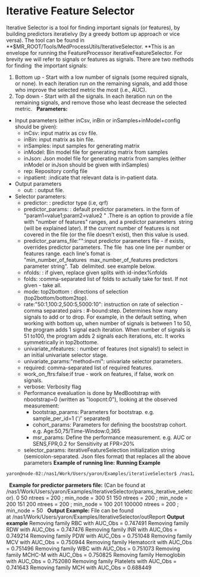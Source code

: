# Iterative Feature Selector
Iterative Selector is a tool for finding important signals (or features), by building predictors iteratielvy (by a greedy bottom up approach or vice versa).
The tool can be found in **$MR_ROOT/Tools/MedProcessUtils/IterativeSelector. **This is an envelope for running the FeatureProcessor iterativeFeatureSelector.
For brevity we will refer to signals or features as signals.
There are two methods for finding  the important signals:
1. Bottom up - Start with a low number of signals (some required signals, or none). In each iteration run on the remaining signals, and add those who improve the selected metric the most (i.e., AUC).
2. Top down - Start with all the signals. In each iteration run on the remaining signals, and remove those who least decrease the selected metric.
 
**Parameters:**
- Input parameters (either inCsv, inBin or inSamples+inModel+config should be given):
  - inCsv: input matrix as csv file.
  - inBin: input matrix as bin file.
  - inSamples: input samples for generating matrix
  - inModel: Bin model file for generating matrix from samples
  - inJson: Json model file for generating matrix from samples (either inModel or inJson should be given with inSamples)
  - rep: Repository config file
  - inpatient: :indicate that relevant data is in-patient data.
- Output parameters
  - out: : output file.
- Selector parameters:
  - predictor: : predictor type (i.e, qrf)
  - predictor_params: : default predictor parameters. in the form of  "param1=value1;param2=value2 " .There is an option to provide a file with "number of features" ranges, and a predictor parameters  string (will be explained later). If the current number of features is not covered in the file (or the file doesn't exist), then this value is used.
  - predictor_params_file:"":input predictor parameters file - if exists, overrides predictor parameters. The file  has one line per number or features range. each line's fomat is "min_number_of_features  max_number_of_features predictors parameter string". Tab  delimited. see example below.
  - nfolds: : if given, replace given splits with id-index%nfolds
  - folds: :comma-separated list of folds to actually take for test. If not given - take all.
  - mode: top2bottom : directions of selection (top2bottom/bottom2top).
  - rate:"50:1,100:2,500:5,5000:10": instruction on rate of selection - comma separated pairs : #-bound:step. Determines how many signals to add or to drop. For example, in the default setting, when working with bottom up, when number of signals is between 1 to 50, the program adds 1 signal each iteration. When number of signals is 51 to100, the program adds 2 signals each iterations, etc. It works symmetrically in top2bottome.
  - univariate_nfeatures: : number of features (not signals!) to select in an initial univariate selector stage.
  - univariate_params:"method=mi": univariate selector parameters.
  - required: comma-separated list of required features.
  - work_on_ftrs:false:if true - work on features, if false, work on signals.
  - verbose: Verbosity flag
  - Performance evealuation is done by MedBootstrap with nbootstrap=0 (written as "loopcnt:0"), looking at the observed measurement:
    - bootstrap_params: Parameters for bootstrap. e.g. sample_per_id=1 ('/' separated)
    - cohort_params: Parameters for defining the booststrap cohort. e.g. Age:50,75/Time-Window:0,365
    - msr_params: Define the performance measurement. e.g. AUC or SENS,FPR,0.2 for Sensitivity at FPR=20%
  - selector_params: iterativeFeatureSelection initialization string (semicolon-separated. Json files format) that replaces all the above parameters
**Example of running line:**
**Running Example**
```bash
yaron@node-02:/nas1/Work/Users/yaron/Examples/iterativeSelector$ /nas1/UsersData/yaron/MR/Tools/MedProcessUtils/Linux/Release//iterativeSelector --inSamples samples --inJson simple_model.json --out outReport --predictor qrf --predictor_params_file params_iterative_seletcor --nfolds 5 --folds "0,2,4" --mode top2bottom --verbose 1 --msr_params AUC --cohort_params "Age:0,200" --required "Age,Gender"
```
 
**Example for predictor parmeters file:**
(Can be found at /nas1/Work/Users/yaron/Examples/iterativeSelector/params_iterative_seletcor).
0 50 ntrees = 200 ; min_node = 300
51 150 ntrees = 200 ; min_node = 200
151 200 ntrees = 200 ; min_node = 100
201 100000 ntrees = 200 ; min_node = 50
 
**Output Example:**
File can be found at /nas1/Work/Users/yaron/Examples/iterativeSelector/outReport
**Output example**
Removing family RBC with AUC_Obs = 0.747491
Removing family RDW with AUC_Obs = 0.747476
Removing family INR with AUC_Obs = 0.749214
Removing family PDW with AUC_Obs = 0.751048
Removing family MCV with AUC_Obs = 0.750944
Removing family Hematocrit with AUC_Obs = 0.751496
Removing family WBC with AUC_Obs = 0.751073
Removing family MCHC-M with AUC_Obs = 0.750825
Removing family Hemoglobin with AUC_Obs = 0.752080
Removing family Platelets with AUC_Obs = 0.741643
Removing family MCH with AUC_Obs = 0.688449
 
 
